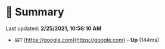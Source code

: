 # 📖 Summary
Last updated: **2/25/2021, 10:56:10 AM**

- `GET` [https://google.com](https://google.com) - **Up** (144ms)
